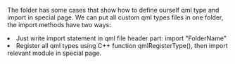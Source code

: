 The folder has some cases that show how to define ourself qml type and import in special page.
We can put all custom qml types files in one folder, the import methods have two ways:
<li> Just write import statement in qml file header part: import "FolderName"
<li> Register all qml types using C++ function qmlRegisterType(), then import relevant module in special page.
